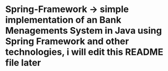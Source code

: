 # Spring-Framework -> simple implementation of an Bank Menagements System in Java using Spring Framework and other technologies, i will edit this README file later
